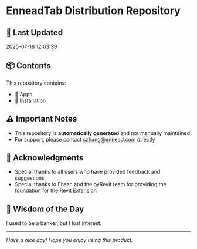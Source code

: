 # EnneadTab Distribution Repository

## 📅 Last Updated
2025-07-18 12:03:39



## 📦 Contents
This repository contains:
- 📂 Apps
- 📂 Installation

## ⚠️ Important Notes
- This repository is **automatically generated** and not manually maintained
- For support, please contact szhang@ennead.com directly

## 🙏 Acknowledgments
- Special thanks to all users who have provided feedback and suggestions
- Special thanks to Ehsan and the pyRevit team for providing the foundation for the Revit Extension

## 💭 Wisdom of the Day
I used to be a banker, but I lost interest.

---
*Have a nice day! Hope you enjoy using this product.*
